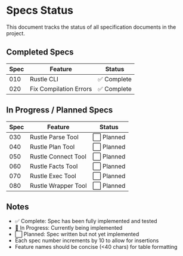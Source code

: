 # Specs Status

This document tracks the status of all specification documents in the project.

## Completed Specs

| Spec | Feature | Status |
|------|---------|--------|
| 010 | Rustle CLI | ✅ Complete |
| 020 | Fix Compilation Errors | ✅ Complete |

## In Progress / Planned Specs

| Spec | Feature | Status |
|------|---------|--------|
| 030 | Rustle Parse Tool | ⬜ Planned |
| 040 | Rustle Plan Tool | ⬜ Planned |
| 050 | Rustle Connect Tool | ⬜ Planned |
| 060 | Rustle Facts Tool | ⬜ Planned |
| 070 | Rustle Exec Tool | ⬜ Planned |
| 080 | Rustle Wrapper Tool | ⬜ Planned |

## Notes

- ✅ Complete: Spec has been fully implemented and tested
- 🔄 In Progress: Currently being implemented
- ⬜ Planned: Spec written but not yet implemented
- Each spec number increments by 10 to allow for insertions
- Feature names should be concise (<40 chars) for table formatting
